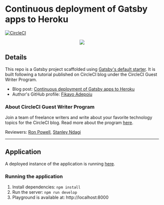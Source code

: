 # Continuous deployment of Gatsby apps to Heroku

[![CircleCI](https://circleci.com/gh/CIRCLECI-GWP/gatsby-heroku-deploy.svg?style=svg)](https://app.circleci.com/pipelines/github/CIRCLECI-GWP/gatsby-heroku-deploy?branch=master)

<p align="center"><img src="https://avatars3.githubusercontent.com/u/59034516"></p>

## Details

This repo is a Gatsby project scaffolded using [Gatsby's default starter][gatsby]. It is built following a tutorial published on CircleCI blog under the CircleCI Guest Writer Program.

- Blog post: [Continuous deployment of Gatsby apps to Heroku][blog]
- Author's GitHub profile: [Fikayo Adepoju][author]

### About CircleCI Guest Writer Program

Join a team of freelance writers and write about your favorite technology topics for the CircleCI blog. Read more about the program [here][gwp-program].

Reviewers: [Ron Powell][ron], [Stanley Ndagi][stan]

[gatsby]: https://github.com/gatsbyjs/gatsby-starter-default
[blog]: https://circleci.com/blog/continuous-deployment-of-gatsby-apps-to-heroku/
[author]: https://github.com/coderonfleek

[gwp-program]: https://circle.ci/3ahQxfu
[ron]: https://github.com/ronpowelljr
[stan]: https://github.com/NdagiStanley

---

## Application

A deployed instance of the application is running [here][application].


### Running the application

1. Install dependencies: `npm install`
2. Run the server: `npm run develop`
3. Playground is available at: http://localhost:8000

[application]: https://cci-gwp-gatsby.herokuapp.com/
